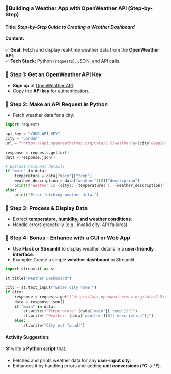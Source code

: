 ### **📌Building a Weather App with OpenWeather API (Step-by-Step)**  

#### **Title:** *Step-by-Step Guide to Creating a Weather Dashboard*  

#### **Content:**  
✅ **Goal:** Fetch and display real-time weather data from the **OpenWeather API**.  
✅ **Tech Stack:** Python (`requests`), JSON, and API calls.  

### **🔹 Step 1: Get an OpenWeather API Key**  
- **Sign up** at [OpenWeather API](https://home.openweathermap.org/api_keys).  
- Copy the **API key** for authentication.  

### **🔹 Step 2: Make an API Request in Python**  
- Fetch weather data for a city:
```python
import requests

api_key = "YOUR_API_KEY"
city = "London"
url = f"https://api.openweathermap.org/data/2.5/weather?q={city}&appid={api_key}&units=metric"

response = requests.get(url)
data = response.json()

# Extract relevant details
if "main" in data:
    temperature = data["main"]["temp"]
    weather_description = data["weather"][0]["description"]
    print(f"Weather in {city}: {temperature}°C, {weather_description}")
else:
    print("Error fetching weather data.")
```

### **🔹 Step 3: Process & Display Data**  
- Extract **temperature, humidity, and weather conditions**.  
- Handle errors gracefully (e.g., invalid city, API failures).  

### **🔹 Step 4: Bonus - Enhance with a GUI or Web App**  
- Use **Flask or Streamlit** to display weather details in a **user-friendly interface**.  
- Example: Create a simple **weather dashboard** in Streamlit.
```python
import streamlit as st

st.title("Weather Dashboard")

city = st.text_input("Enter city name:")
if city:
    response = requests.get(f"https://api.openweathermap.org/data/2.5/weather?q={city}&appid={api_key}&units=metric")
    data = response.json()
    if "main" in data:
        st.write(f"Temperature: {data['main']['temp']}°C")
        st.write(f"Weather: {data['weather'][0]['description']}")
    else:
        st.write("City not found!")
```

#### **Activity Suggestion:**  
🛠️ write a **Python script** that:  
   - Fetches and prints weather data for any **user-input city**.  
   - Enhances it by handling errors and adding **unit conversions (°C → °F)**.  

